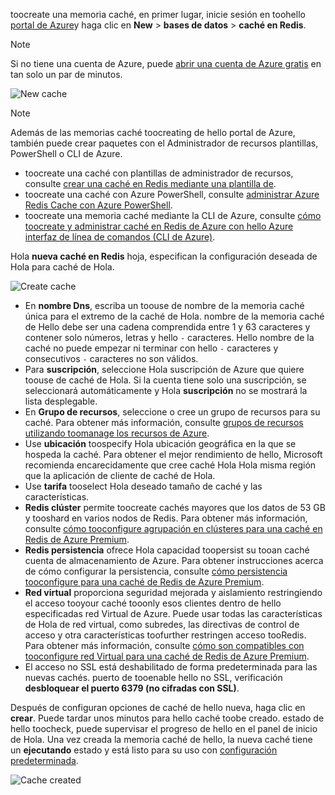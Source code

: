 toocreate una memoria caché, en primer lugar, inicie sesión en toohello [portal de Azure](https://portal.azure.com)y haga clic en **New** > **bases de datos** > **caché en Redis**.

> [!NOTE]
> Si no tiene una cuenta de Azure, puede [abrir una cuenta de Azure gratis](https://azure.microsoft.com/pricing/free-trial/?WT.mc_id=redis_cache_hero) en tan solo un par de minutos.
> 
> 

![New cache](media/redis-cache-create/redis-cache-new-cache-menu.png)

> [!NOTE]
> Además de las memorias caché toocreating de hello portal de Azure, también puede crear paquetes con el Administrador de recursos plantillas, PowerShell o CLI de Azure.
> 
> * toocreate una caché con plantillas de administrador de recursos, consulte [crear una caché en Redis mediante una plantilla de](../articles/redis-cache/cache-redis-cache-arm-provision.md).
> * toocreate una caché con Azure PowerShell, consulte [administrar Azure Redis Cache con Azure PowerShell](../articles/redis-cache/cache-howto-manage-redis-cache-powershell.md).
> * toocreate una memoria caché mediante la CLI de Azure, consulte [cómo toocreate y administrar caché en Redis de Azure con hello Azure interfaz de línea de comandos (CLI de Azure)](../articles/redis-cache/cache-manage-cli.md).
> 
> 

Hola **nueva caché en Redis** hoja, especifican la configuración deseada de Hola para caché de Hola.

![Create cache](media/redis-cache-create/redis-cache-cache-create.png) 

* En **nombre Dns**, escriba un toouse de nombre de la memoria caché única para el extremo de la caché de Hola. nombre de la memoria caché de Hello debe ser una cadena comprendida entre 1 y 63 caracteres y contener solo números, letras y hello `-` caracteres. Hello nombre de la caché no puede empezar ni terminar con hello `-` caracteres y consecutivos `-` caracteres no son válidos.
* Para **suscripción**, seleccione Hola suscripción de Azure que quiere toouse de caché de Hola. Si la cuenta tiene solo una suscripción, se seleccionará automáticamente y Hola **suscripción** no se mostrará la lista desplegable.
* En **Grupo de recursos**, seleccione o cree un grupo de recursos para su caché. Para obtener más información, consulte [grupos de recursos utilizando toomanage los recursos de Azure](../articles/azure-resource-manager/resource-group-overview.md). 
* Use **ubicación** toospecify Hola ubicación geográfica en la que se hospeda la caché. Para obtener el mejor rendimiento de hello, Microsoft recomienda encarecidamente que cree caché Hola Hola misma región que la aplicación de cliente de caché de Hola.
* Use **tarifa** tooselect Hola deseado tamaño de caché y las características.
* **Redis clúster** permite toocreate cachés mayores que los datos de 53 GB y tooshard en varios nodos de Redis. Para obtener más información, consulte [cómo tooconfigure agrupación en clústeres para una caché en Redis de Azure Premium](../articles/redis-cache/cache-how-to-premium-clustering.md).
* **Redis persistencia** ofrece Hola capacidad toopersist su tooan caché cuenta de almacenamiento de Azure. Para obtener instrucciones acerca de cómo configurar la persistencia, consulte [cómo persistencia tooconfigure para una caché de Redis de Azure Premium](../articles/redis-cache/cache-how-to-premium-persistence.md).
* **Red virtual** proporciona seguridad mejorada y aislamiento restringiendo el acceso tooyour caché tooonly esos clientes dentro de hello especificadas red Virtual de Azure. Puede usar todas las características de Hola de red virtual, como subredes, las directivas de control de acceso y otra características toofurther restringen acceso tooRedis. Para obtener más información, consulte [cómo son compatibles con tooconfigure red Virtual para una caché de Redis de Azure Premium](../articles/redis-cache/cache-how-to-premium-vnet.md).
* El acceso no SSL está deshabilitado de forma predeterminada para las nuevas cachés. puerto de tooenable hello no SSL, verificación **desbloquear el puerto 6379 (no cifradas con SSL)**.

Después de configuran opciones de caché de hello nueva, haga clic en **crear**. Puede tardar unos minutos para hello caché toobe creado. estado de hello toocheck, puede supervisar el progreso de hello en el panel de inicio de Hola. Una vez creada la memoria caché de hello, la nueva caché tiene un **ejecutando** estado y está listo para su uso con [configuración predeterminada](../articles/redis-cache/cache-configure.md#default-redis-server-configuration).

![Cache created](media/redis-cache-create/redis-cache-cache-created.png)

